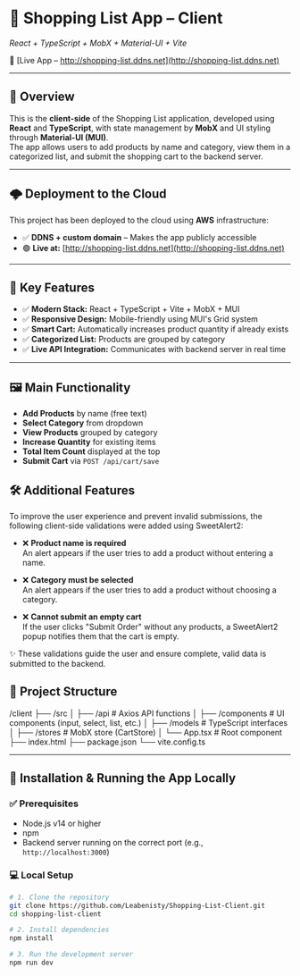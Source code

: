 # 🛒 Shopping List App – Client  
*React + TypeScript + MobX + Material-UI + Vite*

🔗 [Live App – http://shopping-list.ddns.net](http://shopping-list.ddns.net)

---

## 📌 Overview

This is the **client-side** of the Shopping List application, developed using **React** and **TypeScript**, with state management by **MobX** and UI styling through **Material-UI (MUI)**.  
The app allows users to add products by name and category, view them in a categorized list, and submit the shopping cart to the backend server.

---

## 🌩️ Deployment to the Cloud

This project has been deployed to the cloud using **AWS** infrastructure:
- ✅ **DDNS + custom domain** – Makes the app publicly accessible
- 🟢 **Live at:** [http://shopping-list.ddns.net](http://shopping-list.ddns.net)

---

## 🧩 Key Features

- ✅ **Modern Stack:** React + TypeScript + Vite + MobX + MUI  
- ✅ **Responsive Design:** Mobile-friendly using MUI's Grid system  
- ✅ **Smart Cart:** Automatically increases product quantity if already exists  
- ✅ **Categorized List:** Products are grouped by category  
- ✅ **Live API Integration:** Communicates with backend server in real time

---

## 🖼️ Main Functionality

- **Add Products** by name (free text)
- **Select Category** from dropdown
- **View Products** grouped by category
- **Increase Quantity** for existing items
- **Total Item Count** displayed at the top
- **Submit Cart** via `POST /api/cart/save`

## 🛠️ Additional Features

To improve the user experience and prevent invalid submissions, the following client-side validations were added using SweetAlert2:

- ❌ **Product name is required**  
  An alert appears if the user tries to add a product without entering a name.

- ❌ **Category must be selected**  
  An alert appears if the user tries to add a product without choosing a category.

- ❌ **Cannot submit an empty cart**  
  If the user clicks "Submit Order" without any products, a SweetAlert2 popup notifies them that the cart is empty.

✨ These validations guide the user and ensure complete, valid data is submitted to the backend.


## 📂 Project Structure

/client
├── /src
│ ├── /api # Axios API functions
│ ├── /components # UI components (input, select, list, etc.)
│ ├── /models # TypeScript interfaces
│ ├── /stores # MobX store (CartStore)
│ └── App.tsx # Root component
├── index.html
├── package.json
└── vite.config.ts


---

## 🚀 Installation & Running the App Locally

### ✅ Prerequisites

- Node.js v14 or higher
- npm 
- Backend server running on the correct port (e.g., `http://localhost:3000`)

### 💻 Local Setup

```bash
# 1. Clone the repository
git clone https://github.com/Leabenisty/Shopping-List-Client.git
cd shopping-list-client

# 2. Install dependencies
npm install

# 3. Run the development server
npm run dev
